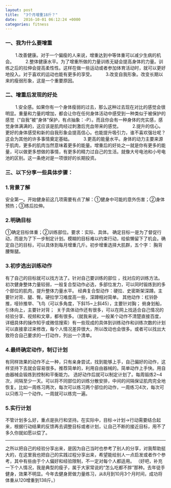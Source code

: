 ```yaml
---
layout: post
title:  "3个月增重18斤？"
date:   2016-10-01 06:12:24 +0000
categories: fitness
---
```

###  一、我为什么要增重
<div id="blogDetailDiv" data-webp-ctx-e="1">
<div class="blog_details_20120222">
        1.改善健康。对于一个偏瘦的人来说，增重达到中等体重可以减少生病的机会。
        2.整体健康水平。为了增重所做的力量训练无疑会提高身体的力量。训练之后的拉伸会提高柔性性。这样在做一些运动或者参加体育活动时，就可以更好地投入。对于喜欢的运动也能有更多的享受。
        3.改变自我形象。改变长期以来的瘦弱形象，这是一个重要原因。


###  二、增重后发现的好处
        1.安全感。如果你有一个身体瘦弱的过去，那么这种过去现在对比的感觉会很明显。重量和力量的增加，都会让你在任何身体活动中感受到一种类似于被保护的感觉（“自我”被“身体”保护，有点抽象：-P）。而且你会有一种身体的充实感，感觉身体满满的，这应该是肌肉经过刺激后充血带来的感觉。
        2.提升的信心。更好的身体感受和新的自我形象会提高信心。也能提升吸引力，谁不喜欢强壮呢？这会为其他的许多事情奠定基础。
        3.更高的能量水平。身体的动力主要来源于肌肉，更多的肌肉当然意味着更多的能量。增重后的好处之一就是你有更多的能量，可以做更多想做的事情，有更多的精力过自己的生活。就像大号电池和小号电池的区别。这一条绝对是一项很好的长期投资。


###  三、以下分享一些具体步骤：

###  1.背景了解

安全第一。开始健身前这几项需要有点了解：①健身中可能的意外伤害；②身体预热；③练后拉伸。

###  2.明确目标

①确定目标体重；②训练部位。要求：实际、具体。
确定目标一是为了督促行动，而是为了下一步制定计划。模糊的目标难以约束行动，给偷懒留下了机会。确定自己的目标，可以具体到每月增重几斤。初步增重选择大肌群，五个字： 胸背腰臀腿。

###  3.初步选出训练动作
有了自己的目标就可以找方法了。针对自己要训练的部位 ，找对应的训练方法。
初次健身整体力量较弱，一般复合型动作必选，多部位发力，可以同时锻炼到的多个部位的肌肉，提升整体力量水平。
经典复合型动作：硬拉、史密斯架深蹲。主要针对背、腿、臀。硬拉学习难度高一些，深蹲相对简单。
其他动作：杠铃卧推，哑铃推举、飞鸟（可以多角度，下斜15~上斜45），主要针对胸； 俯身划船，引体向上，主要针对背；  关于具体动作还有很多，可以在网上找适合自己情况的经验分享、视频和文章，都有很多。（就我来说，一般某个动作不清楚直接百度，详细具体的操作知乎或微信搜索）有一些现成的具体到训练动作和训练次数的计划可以直接拿过来修改，每个人情况差异很大，所以改动也会很多。或者可以找出大致符合自己要求的一打动作，列出一个清单。

###  4.最终确定动作，制订计划
有同样效果的动作不止一种，只有亲身尝试，找到能够上手，自己偏好的动作，这样坚持下去就会容易很多。推荐简单的，利用自由器械的。简单动作上手快。用自由器械会锻炼到控制和平衡能力。
选好动作后就可以制定计划了。每周锻炼2~4次，间隔至少一天。可以将不同部位的训练分散安排，中间的间隔保证肌肉完全地恢复。比如一周练习两次，每次可以练习两个部位的动作，一周练习4次，每次可以只练习一个动作。一周就可以练完一遍。

### 5.实行计划
不管计划多么好，重点是执行和坚持。在实际中，目标→计划→行动需要结合起来，根据行动结果的反馈再去调整目标或者计划，让自己不断的接近目标，用不了多久你就如愿以偿了。

___________
之所以把自己的经验分享出来，是因为自己当时也参考了别人的分享，对我帮助挺大的，在这里我也把自己的实践过程分享出来，希望能给别人一点启发或者作个参考，其中有些由于个人偏好和经验限制，不一定对每个人都适用。
（好吧，补充一下个人情况，我是典型的瘦子，属于大家常说的“怎么吃都不胖”那种。去年徒手健身，效果不明显。今年去健身房做力量练习，从8月到10月3个月时间，成功将体重从120增重到138斤。）